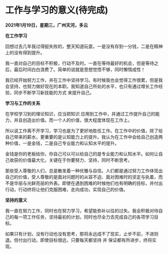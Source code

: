 # 工作与学习的意义(待完成)


**2021年1月19日，星期三，广州天河，多云**


**在工作学习**

回想过去几年我过得挺失败的，整天知道玩耍。一是没有存到一分钱，二是在精神上的没有得到提升。


我一直对自己的目标不积极，行动不及时。一直在等待最好的机会，但是等待之后，最后时间白白浪费了。简单的说就是思想觉悟不够，同时懒惰成性！


我已经开始努力工作，并在工作中坚持学习。有时候我也会觉得工作很累，但是我会坚持，也努力做好现在的本职。我知道自己所处的水平，也只有通过增长工作经验，同步不断学习新技能的方式 来提升自己。



**学习与工作的关系**


在学校学习到的理论知识，应当把知识 应用到工作中，并通过工作提升自己的能力，并且创造出价值。而一个人的价值，很大程度体现在工作上。


所以说工作离不开学习，学习也是为了更好地胜任工作。在工作中的价值，除了给自己带来的薪水，更重要的是认知能力上的提升。我认为在工作中会给自己创造两种价值，一是金钱，二是自己专业能力和认知水平的提升。


金钱是你的老板给你，你自己可以可以给自己的是专业能力和认知水平。如何让自己收获的价值最大化，关键在于你要努力、坚持，同时不断思考。


那些受人尊敬的人们，总是散发着一种优雅与自信。人们都是通过努力工作体现出自己的价值，受人尊敬的是面对问题时的从容不迫、面对困难时的坚定与执着，而不是华丽与光鲜亮丽的外表。即使在遇到困难的时候他们也有明确的目标，并付出行动，行动终将让他们克服困难，走向成功，实现自己的价值。


**坚持的意义**

我一直在努力工作，同时也在努力学习，希望能弥补以往的过失。我会积极对待自己的每一项工作任务，坚持最初的计划，同时也尽全力去完成自己的各项学习目标。


如果只有计划，没有行动也没有思考，那将永远成不了现实，止步不前，不进则退。但付出行动，即使目标很远，只要每天都坚持 并 保证都有所进步，终将实现。








